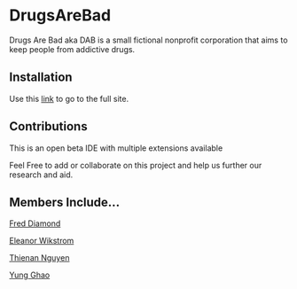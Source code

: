 # DrugsAreBad
Drugs Are Bad aka DAB is a small fictional nonprofit corporation that aims to keep people from addictive drugs. 

## Installation

Use this [link](https://preview.c9users.io/freddiamond01/drugs-are-bad/index.html?_c9_id=livepreview1&_c9_host=https://ide.c9.io) to go to the full site.

## Contributions
This is an open beta IDE with multiple extensions available

Feel Free to add or collaborate on this project and help us further our research and aid. 
## Members Include... 

[Fred Diamond](https://codepen.io/fred07diamond/full/vbGXyd)

[Eleanor Wikstrom](https://i.kym-cdn.com/photos/images/facebook/001/104/774/107.jpg)

[Thienan Nguyen](https://thumbs.gfycat.com/DeadlyInnocentGerbil-max-1mb.gif)

[Yung Ghao](https://media1.tenor.com/images/67e64fd5995e35de997ce89c9f67f42f/tenor.gif?itemid=6014113https://media1.tenor.com/images/c040440e991727b5824ce194624ac31c/tenor.gif?itemid=5342548)
